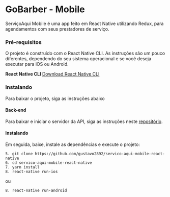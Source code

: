 # GoBarber - Mobile

ServiçoAqui Mobile é uma app feito em React Native utilizando Redux, para agendamentos com seus prestadores de serviço.

### Pré-requisitos

O projeto é construído com o React Native CLI. As instruções são um pouco diferentes, dependendo do seu sistema operacional e se você deseja executar para iOS ou Android.

**React Native CLI** [Download React Native CLI](https://facebook.github.io/react-native/docs/getting-started)

### Instalando

Para baixar o projeto, siga as instruções abaixo

#### Back-end

Para baixar e iniciar o servidor da API, siga as instruções neste [repositório](https://github.com/gustavo2892/servico-aqui-mobile-react-native).

#### Instalando

Em seguida, baixe, instale as dependências e execute o projeto:

```
5. git clone https://github.com/gustavo2892/servico-aqui-mobile-react-native
6. cd servico-aqui-mobile-react-native
7. yarn install
8. react-native run-ios
```

ou

```
8. react-native run-android
```
